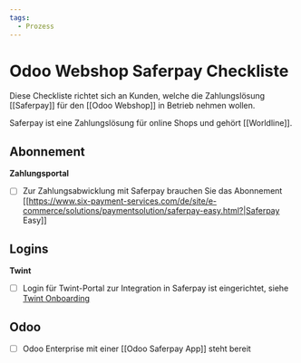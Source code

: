 ```yaml
---
tags:
  - Prozess
---
```


# Odoo Webshop Saferpay Checkliste

Diese Checkliste richtet sich an Kunden, welche die Zahlungslösung [[Saferpay]] für den [[Odoo Webshop]] in Betrieb nehmen wollen.

Saferpay ist eine Zahlungslösung für online Shops und gehört [[Worldline]].

## Abonnement

**Zahlungsportal**

- [ ] Zur Zahlungsabwicklung mit Saferpay brauchen Sie das Abonnement [[https://www.six-payment-services.com/de/site/e-commerce/solutions/paymentsolution/saferpay-easy.html?|Saferpay Easy]]

## Logins

**Twint**

- [ ] Login für Twint-Portal zur Integration in Saferpay ist eingerichtet, siehe [Twint Onboarding](https://www.twint.ch/acquirer/twint-acquiring-ag/?lang=de)

## Odoo

- [ ] Odoo Enterprise mit einer [[Odoo Saferpay App]] steht bereit
